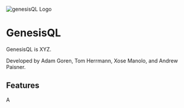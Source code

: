 ![genesisQL Logo](https://github.com/oslabs-beta/genesisQL/blob/dev/public/genesisCrop.png?raw=true)

# GenesisQL
GenesisQL is XYZ.

Developed by Adam Goren, Tom Herrmann, Xose Manolo, and Andrew Paisner.

## Features
A
